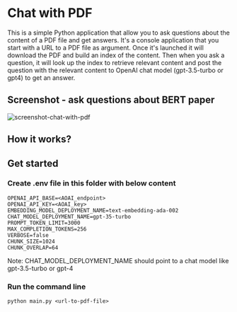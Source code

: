 # Chat with PDF
This is a simple Python application that allow you to ask questions about the content of a PDF file and get answers.
It's a console application that you start with a URL to a PDF file as argument. Once it's launched it will download the PDF and build an index of the content. Then when you ask a question, it will look up the index to retrieve relevant content and post the question with the relevant content to OpenAI chat model (gpt-3.5-turbo or gpt4) to get an answer.

## Screenshot - ask questions about BERT paper
![screenshot-chat-with-pdf](../assets/chat_with_pdf_console.png)

## How it works?

## Get started
### Create .env file in this folder with below content
```
OPENAI_API_BASE=<AOAI_endpoint>
OPENAI_API_KEY=<AOAI_key>
EMBEDDING_MODEL_DEPLOYMENT_NAME=text-embedding-ada-002
CHAT_MODEL_DEPLOYMENT_NAME=gpt-35-turbo
PROMPT_TOKEN_LIMIT=3000
MAX_COMPLETION_TOKENS=256
VERBOSE=false
CHUNK_SIZE=1024
CHUNK_OVERLAP=64
```
Note: CHAT_MODEL_DEPLOYMENT_NAME should point to a chat model like gpt-3.5-turbo or gpt-4
### Run the command line
```shell
python main.py <url-to-pdf-file>
```
